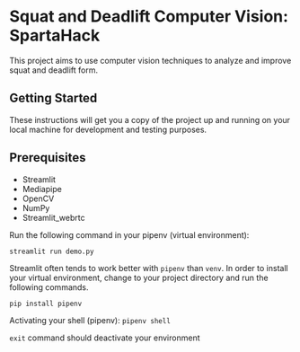 # Squat and Deadlift Computer Vision: SpartaHack

This project aims to use computer vision techniques to analyze and improve squat and deadlift form.

## Getting Started

These instructions will get you a copy of the project up and running on your local machine for development and testing purposes.

## Prerequisites
* Streamlit
* Mediapipe
* OpenCV
* NumPy
* Streamlit_webrtc

Run the following command in your pipenv (virtual environment):

`streamlit run demo.py`

Streamlit often tends to work better with `pipenv` than `venv`. In order to install your virtual environment, change to your project directory and run the following commands. 

`pip install pipenv`

Activating your shell (pipenv): `pipenv shell` 

`exit` command should deactivate your environment

